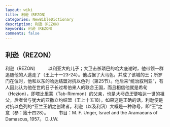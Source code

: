 ```yaml
---
layout: wiki
title: 利逊（REZON）
categories: NewBibleDictionary
description: 利逊（REZON）
keywords: 利逊（REZON）
comments: false
---
```


## 利逊（REZON）



利逊（REZON）
　　以利亚大的儿子；大卫击杀琐巴的哈大底谢时，他带领一群追随他的人逃走了（王上十一23-24）。他占据了大马色，并成了该城的王；所罗门在位时，他和以东的哈达结盟对抗以色列（第25节）。他后来“统治叙利亚”，有人因此认为他在世的日子长过希伯来人的联合王国，而且相信他就是希旬（Hezion），即塔比里蒙（Tab-Rimmon）的父亲，也是*大马色王*便哈达一世的祖父，后者曾与犹大的亚撒立约结盟（王上十五18）。如果这是正确的话，利逊便是对抗以色列的*亚兰王朝之创建者。利逊（以及利汛）大概是一种称号，即“王”之意（参：箴十四28）。
　　书目：M. F. Unger, Israel and the Aramaeans of Damascus,
1957。
D.J.W.




